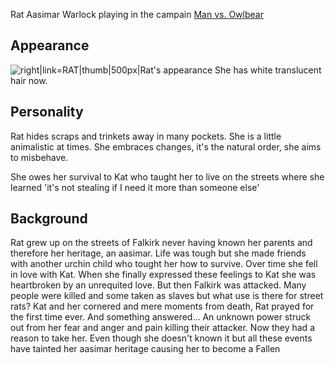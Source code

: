Rat
Aasimar Warlock playing in the campain [Man vs. Owlbear](../Campaigns/Man_vs_Owlbear/Man_vs_Owlbear.md)


## **Appearance**
![right|link=RAT|thumb|500px|Rat's appearance ](/images/RAT.jpg)
She has white translucent hair now.
## **Personality**
Rat hides scraps and trinkets away in many pockets. She is a little animalistic at times. She embraces changes, it's the natural order, she aims to misbehave. 

She owes her survival to Kat who taught her to live on the streets where she learned 'it's not stealing if I need it more than someone else'

## **Background**
Rat grew up on the streets of Falkirk never having known her parents and therefore her heritage, an aasimar. Life was tough but she made friends with another urchin child who tought her how to survive. Over time she fell in love with Kat. When she finally expressed these feelings to Kat she was heartbroken by an unrequited love. But then Falkirk was attacked. Many people were killed and some taken as slaves but what use is there for street rats? Kat and her cornered and mere moments from death, Rat prayed for the first time ever. And something answered... An unknown power struck out from her fear and anger and pain killing their attacker. Now they had a reason to take her. Even though she doesn't known it but all these events have tainted her aasimar heritage causing her to become a Fallen
